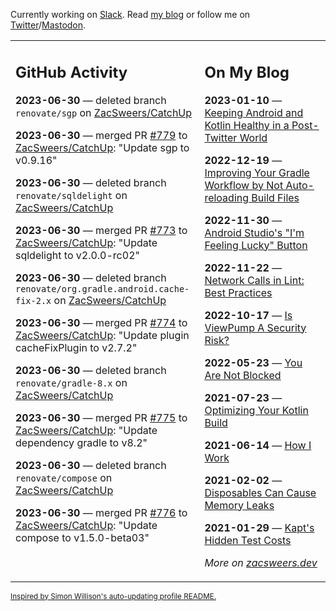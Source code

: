 Currently working on [Slack](https://slack.com/). Read [my blog](https://zacsweers.dev/) or follow me on [Twitter](https://twitter.com/ZacSweers)/[Mastodon](https://hachyderm.io/@ZacSweers).

<table><tr><td valign="top" width="60%">

## GitHub Activity
<!-- githubActivity starts -->
**2023-06-30** — deleted branch `renovate/sgp` on [ZacSweers/CatchUp](https://github.com/ZacSweers/CatchUp)

**2023-06-30** — merged PR [#779](https://github.com/ZacSweers/CatchUp/pull/779) to [ZacSweers/CatchUp](https://github.com/ZacSweers/CatchUp): "Update sgp to v0.9.16"

**2023-06-30** — deleted branch `renovate/sqldelight` on [ZacSweers/CatchUp](https://github.com/ZacSweers/CatchUp)

**2023-06-30** — merged PR [#773](https://github.com/ZacSweers/CatchUp/pull/773) to [ZacSweers/CatchUp](https://github.com/ZacSweers/CatchUp): "Update sqldelight to v2.0.0-rc02"

**2023-06-30** — deleted branch `renovate/org.gradle.android.cache-fix-2.x` on [ZacSweers/CatchUp](https://github.com/ZacSweers/CatchUp)

**2023-06-30** — merged PR [#774](https://github.com/ZacSweers/CatchUp/pull/774) to [ZacSweers/CatchUp](https://github.com/ZacSweers/CatchUp): "Update plugin cacheFixPlugin to v2.7.2"

**2023-06-30** — deleted branch `renovate/gradle-8.x` on [ZacSweers/CatchUp](https://github.com/ZacSweers/CatchUp)

**2023-06-30** — merged PR [#775](https://github.com/ZacSweers/CatchUp/pull/775) to [ZacSweers/CatchUp](https://github.com/ZacSweers/CatchUp): "Update dependency gradle to v8.2"

**2023-06-30** — deleted branch `renovate/compose` on [ZacSweers/CatchUp](https://github.com/ZacSweers/CatchUp)

**2023-06-30** — merged PR [#776](https://github.com/ZacSweers/CatchUp/pull/776) to [ZacSweers/CatchUp](https://github.com/ZacSweers/CatchUp): "Update compose to v1.5.0-beta03"
<!-- githubActivity ends -->
</td><td valign="top" width="40%">

## On My Blog
<!-- blog starts -->
**2023-01-10** — [Keeping Android and Kotlin Healthy in a Post-Twitter World](https://www.zacsweers.dev/keeping-android-healthy/)

**2022-12-19** — [Improving Your Gradle Workflow by Not Auto-reloading Build Files](https://www.zacsweers.dev/improving-your-workflow-by-not-auto-reloading-build-files/)

**2022-11-30** — [Android Studio's "I'm Feeling Lucky" Button](https://www.zacsweers.dev/android-studios-im-feeling-lucky-button/)

**2022-11-22** — [Network Calls in Lint: Best Practices](https://www.zacsweers.dev/network-calls-in-lint-best-practices/)

**2022-10-17** — [Is ViewPump A Security Risk?](https://www.zacsweers.dev/is-viewpump-a-security-risk/)

**2022-05-23** — [You Are Not Blocked](https://www.zacsweers.dev/you-are-not-blocked/)

**2021-07-23** — [Optimizing Your Kotlin Build](https://www.zacsweers.dev/optimizing-your-kotlin-build/)

**2021-06-14** — [How I Work](https://www.zacsweers.dev/how-i-work/)

**2021-02-02** — [Disposables Can Cause Memory Leaks](https://www.zacsweers.dev/disposables-can-cause-memory-leaks/)

**2021-01-29** — [Kapt's Hidden Test Costs](https://www.zacsweers.dev/kapts-hidden-test-costs/)
<!-- blog ends -->
_More on [zacsweers.dev](https://zacsweers.dev/)_
</td></tr></table>

<sub><a href="https://simonwillison.net/2020/Jul/10/self-updating-profile-readme/">Inspired by Simon Willison's auto-updating profile README.</a></sub>